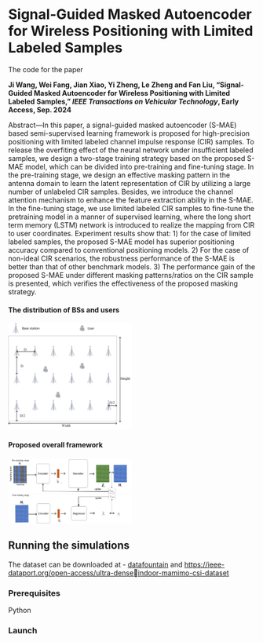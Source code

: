 # Signal-Guided Masked Autoencoder for Wireless Positioning with Limited Labeled Samples
The code for the paper 

**Ji Wang, Wei Fang, Jian Xiao, Yi Zheng, Le Zheng and Fan Liu, “Signal-Guided Masked Autoencoder for Wireless Positioning with Limited Labeled Samples,” *IEEE Transactions on Vehicular Technology*, Early Access, Sep. 2024** 

Abstract—In this paper, a signal-guided masked autoencoder (S-MAE) based semi-supervised learning framework is proposed for high-precision positioning with limited labeled channel impulse response (CIR) samples. To release the overfiting effect of the neural network under insufficient labeled samples, we design a two-stage training strategy based on the proposed S-MAE
model, which can be divided into pre-training and fine-tuning stage. In the pre-training stage, we design an effective masking pattern in the antenna domain to learn the latent representation of CIR by utilizing a large number of unlabeled CIR samples. Besides, we introduce the channel attention mechanism to enhance
the feature extraction ability in the S-MAE. In the fine-tuning stage, we use limited labeled CIR samples to fine-tune the pretraining model in a manner of supervised learning, where the long short term memory (LSTM) network is introduced to realize the mapping from CIR to user coordinates. Experiment results show
that: 1) for the case of limited labeled samples, the proposed S-MAE model has superior positioning accuracy compared to conventional positioning models. 2) For the case of non-ideal CIR scenarios, the robustness performance of the S-MAE is better than that of other benchmark models. 3) The performance gain of the proposed S-MAE under different masking patterns/ratios on the CIR sample is presented, which verifies the effectiveness of the proposed masking strategy.

####  The distribution of BSs and users
<img decoding="async" src="./img/Base.png" width="50%">

####   Proposed overall framework
<img decoding="async" src="./img/frameworknew.png" width="50%">

## Running the simulations
The dataset can be downloaded at - [datafountain](https://www.datafountain.cn/competitions/575/datasets) and https://ieee-dataport.org/open-access/ultra-denseindoor-mamimo-csi-dataset

### Prerequisites

Python

### Launch
